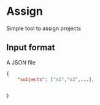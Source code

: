 # Assign

Simple tool to assign projects

## Input format

A JSON file

```json
{
    "subjects": ["s1","s2",...],


}
```